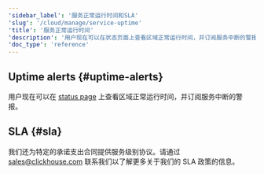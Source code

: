 ```yaml
---
'sidebar_label': '服务正常运行时间和SLA'
'slug': '/cloud/manage/service-uptime'
'title': '服务正常运行时间'
'description': '用户现在可以在状态页面上查看区域正常运行时间，并订阅服务中断的警报。'
'doc_type': 'reference'
---
```


## Uptime alerts {#uptime-alerts}

用户现在可以在 [status page](https://status.clickhouse.com/) 上查看区域正常运行时间，并订阅服务中断的警报。

## SLA {#sla}

我们还为特定的承诺支出合同提供服务级别协议。请通过 [sales@clickhouse.com](mailto:sales@clickhouse.com) 联系我们以了解更多关于我们的 SLA 政策的信息。
